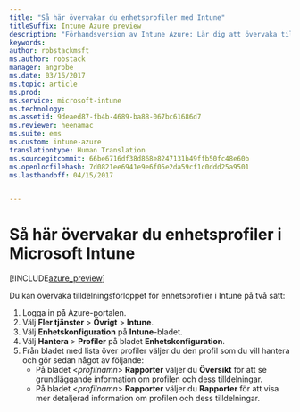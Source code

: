 ```yaml
---
title: "Så här övervakar du enhetsprofiler med Intune"
titleSuffix: Intune Azure preview
description: "Förhandsversion av Intune Azure: Lär dig att övervaka tilldelade enhetsprofiler i Intune."
keywords: 
author: robstackmsft
ms.author: robstack
manager: angrobe
ms.date: 03/16/2017
ms.topic: article
ms.prod: 
ms.service: microsoft-intune
ms.technology: 
ms.assetid: 9deaed87-fb4b-4689-ba88-067bc61686d7
ms.reviewer: heenamac
ms.suite: ems
ms.custom: intune-azure
translationtype: Human Translation
ms.sourcegitcommit: 66be6716df38d868e8247131b49ffb50fc48e60b
ms.openlocfilehash: 7d0821ee6941e9e6f05e2da59cf1c0ddd25a9501
ms.lasthandoff: 04/15/2017


---
```


# <a name="how-to-monitor-device-profiles-in-microsoft-intune"></a>Så här övervakar du enhetsprofiler i Microsoft Intune

[!INCLUDE[azure_preview](../includes/azure_preview.md)]

Du kan övervaka tilldelningsförloppet för enhetsprofiler i Intune på två sätt:


1. Logga in på Azure-portalen.
2. Välj **Fler tjänster** > **Övrigt** > **Intune**.
3. Välj **Enhetskonfiguration** på **Intune**-bladet.
2. Välj **Hantera** > **Profiler** på bladet **Enhetskonfiguration**.
2. Från bladet med lista över profiler väljer du den profil som du vill hantera och gör sedan något av följande:
    - På bladet <*profilnamn*> **Rapporter** väljer du **Översikt** för att se grundläggande information om profilen och dess tilldelningar.
    - På bladet <*profilnamn*> **Rapporter** väljer du **Rapporter** för att visa mer detaljerad information om profilen och dess tilldelningar.


